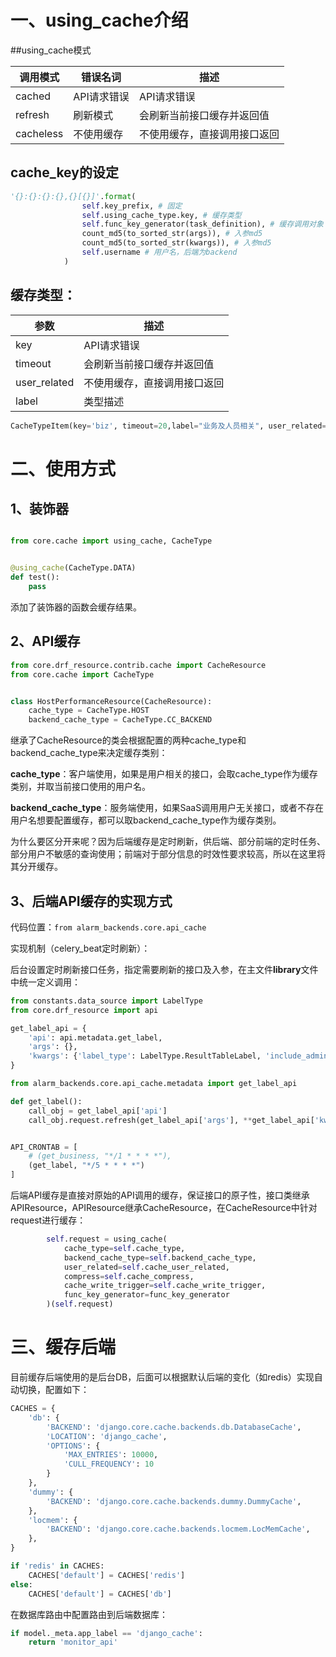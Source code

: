 # 一、using_cache介绍

##using_cache模式

| 调用模式  | 错误名词    | 描述                         |
| --------- | ----------- | ---------------------------- |
| cached    | API请求错误 | API请求错误                  |
| refresh   | 刷新模式    | 会刷新当前接口缓存并返回值   |
| cacheless | 不使用缓存  | 不使用缓存，直接调用接口返回 |

## cache_key的设定

```python
'{}:{}:{}:{},{}[{}]'.format(
                self.key_prefix, # 固定
                self.using_cache_type.key, # 缓存类型
                self.func_key_generator(task_definition), # 缓存调用对象
                count_md5(to_sorted_str(args)), # 入参md5
                count_md5(to_sorted_str(kwargs)), # 入参md5
                self.username # 用户名，后端为backend
            )
```

## 缓存类型：

| 参数                | 描述                         |
| -------------------|--------------------------- |
| key                | API请求错误                  |
| timeout            | 会刷新当前接口缓存并返回值   |
| user_related       | 不使用缓存，直接调用接口返回 |
| label              | 类型描述                     |

```python
CacheTypeItem(key='biz', timeout=20,label="业务及人员相关", user_related=True)
```



# 二、使用方式

## 1、装饰器

```python

from core.cache import using_cache, CacheType


@using_cache(CacheType.DATA)
def test():
    pass
```

添加了装饰器的函数会缓存结果。

## 2、API缓存

```python
from core.drf_resource.contrib.cache import CacheResource
from core.cache import CacheType


class HostPerformanceResource(CacheResource):
    cache_type = CacheType.HOST
    backend_cache_type = CacheType.CC_BACKEND
```

继承了CacheResource的类会根据配置的两种cache_type和backend_cache_type来决定缓存类别：

**cache_type**：客户端使用，如果是用户相关的接口，会取cache_type作为缓存类别，并取当前接口使用的用户名。

**backend_cache_type**：服务端使用，如果SaaS调用用户无关接口，或者不存在用户名想要配置缓存，都可以取backend_cache_type作为缓存类别。

为什么要区分开来呢？因为后端缓存是定时刷新，供后端、部分前端的定时任务、部分用户不敏感的查询使用；前端对于部分信息的时效性要求较高，所以在这里将其分开缓存。

## 3、后端API缓存的实现方式

代码位置：```from alarm_backends.core.api_cache```

实现机制（celery_beat定时刷新）：

后台设置定时刷新接口任务，指定需要刷新的接口及入参，在主文件**library**文件中统一定义调用：

```python
from constants.data_source import LabelType
from core.drf_resource import api

get_label_api = {
    'api': api.metadata.get_label,
    'args': {},
    'kwargs': {'label_type': LabelType.ResultTableLabel, 'include_admin_only': True}
}

```

```python
from alarm_backends.core.api_cache.metadata import get_label_api

def get_label():
    call_obj = get_label_api['api']
    call_obj.request.refresh(get_label_api['args'], **get_label_api['kwargs'])


API_CRONTAB = [
    # (get_business, "*/1 * * * *"),
    (get_label, "*/5 * * * *")
]
```

后端API缓存是直接对原始的API调用的缓存，保证接口的原子性，接口类继承APIResource，APIResource继承CacheResource，在CacheResource中针对request进行缓存：

```python
        self.request = using_cache(
            cache_type=self.cache_type,
            backend_cache_type=self.backend_cache_type,
            user_related=self.cache_user_related,
            compress=self.cache_compress,
            cache_write_trigger=self.cache_write_trigger,
            func_key_generator=func_key_generator
        )(self.request)
```

# 三、缓存后端

目前缓存后端使用的是后台DB，后面可以根据默认后端的变化（如redis）实现自动切换，配置如下：

```python
CACHES = {
    'db': {
        'BACKEND': 'django.core.cache.backends.db.DatabaseCache',
        'LOCATION': 'django_cache',
        'OPTIONS': {
            'MAX_ENTRIES': 10000,
            'CULL_FREQUENCY': 10
        }
    },
    'dummy': {
        'BACKEND': 'django.core.cache.backends.dummy.DummyCache',
    },
    'locmem': {
        'BACKEND': 'django.core.cache.backends.locmem.LocMemCache',
    },
}

if 'redis' in CACHES:
    CACHES['default'] = CACHES['redis']
else:
    CACHES['default'] = CACHES['db']
```

在数据库路由中配置路由到后端数据库：

```python
if model._meta.app_label == 'django_cache':
    return 'monitor_api'
```


